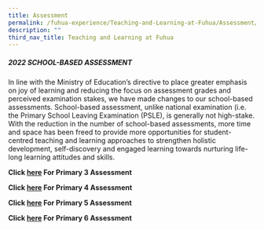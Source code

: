 ```yaml
---
title: Assessment
permalink: /fuhua-experience/Teaching-and-Learning-at-Fuhua/Assessment/
description: ""
third_nav_title: Teaching and Learning at Fuhua
---
```

##### **2022 SCHOOL-BASED ASSESSMENT**

In line with the Ministry of Education’s directive to place greater emphasis on joy of learning and reducing the focus on assessment grades and perceived examination stakes, we have made changes to our school-based assessments. School-based assessment, unlike national examination (i.e. the Primary School Leaving Examination (PSLE), is generally not high-stake. With the reduction in the number of school-based assessments, more time and space has been freed to provide more opportunities for student-centred teaching and learning approaches to strengthen holistic development, self-discovery and engaged learning towards nurturing life-long learning attitudes and skills.

**Click [here](/assessment/Primary-3/) For Primary 3 Assessment**

**Click [here](/assessment/Primary-4/) For Primary 4 Assessment**

**Click [here](/assessment/Primary-5/) For Primary 5 Assessment**

**Click [here](/assessment/Primary-6/) For Primary 6 Assessment**